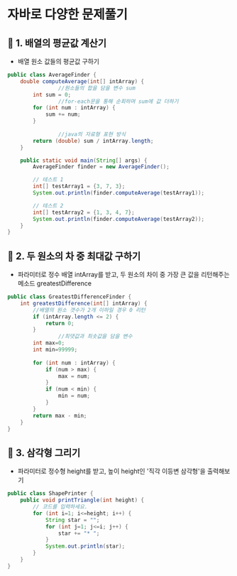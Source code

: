 # 자바로 다양한 문제풀기

## 📌 1. 배열의 평균값 계산기

- 배열 원소 값들의 평균값 구하기

```java
public class AverageFinder {
    double computeAverage(int[] intArray) {
				//원소들의 합을 담을 변수 sum
        int sum = 0;
				//for-each문을 통해 순회하며 sum에 값 더하기
        for (int num : intArray) {
            sum += num;
        }
				
				//java의 자료형 표현 방식
        return (double) sum / intArray.length;
    }

    public static void main(String[] args) {
        AverageFinder finder = new AverageFinder();

        // 테스트 1
        int[] testArray1 = {3, 7, 3};
        System.out.println(finder.computeAverage(testArray1));

        // 테스트 2
        int[] testArray2 = {1, 3, 4, 7};
        System.out.println(finder.computeAverage(testArray2));
    }
}
```

## 📌 2. 두 원소의 차 중 최대값 구하기

- 파라미터로 정수 배열 intArray를 받고, 두 원소의 차이 중 가장 큰 값을 리턴해주는 메소드 greatestDifference

```java
public class GreatestDifferenceFinder {
    int greatestDifference(int[] intArray) {
        //배열의 원소 갯수가 2개 이하일 경우 0 리턴
        if (intArray.length <= 2) {
            return 0;
        }
				//최댓값과 최솟값을 담을 변수
        int max=0;
        int min=99999;
        
        for (int num : intArray) {
            if (num > max) {
                max = num;
            }
            if (num < min) {
                min = num;
            }
        }
        return max - min;
    }
}
```

## 📌 3. 삼각형 그리기

- 파라미터로 정수형 height를 받고, 높이 height인 '직각 이등변 삼각형'을 출력해보기

```java
public class ShapePrinter {
    public void printTriangle(int height) {
        // 코드를 입력하세요.
        for (int i=1; i<=height; i++) {
            String star = "";
            for (int j=1; j<=i; j++) {
                star += "* ";
            }
            System.out.println(star);
        }
    }
}
```